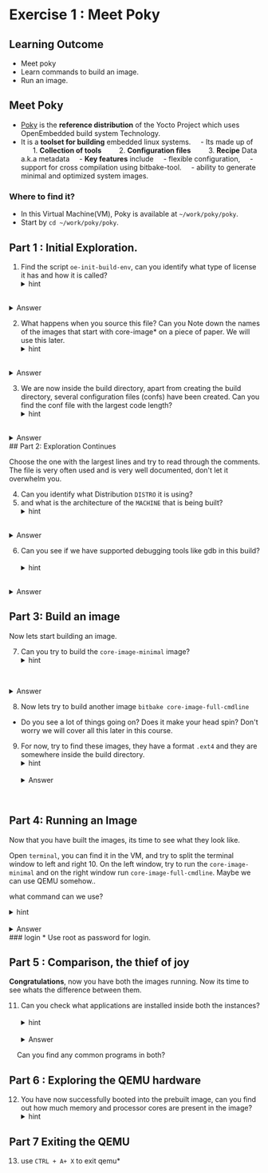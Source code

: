 # Exercise 1 : Meet Poky 

## Learning Outcome 

- Meet poky
-  Learn commands to build an image.
-  Run an image.
## Meet Poky

- [Poky](https://docs.yoctoproject.org/overview-manual/yp-intro.html#reference-distribution-poky) is the **reference distribution** of the Yocto Project which uses OpenEmbedded build system Technology.
- It is a **toolset for building** embedded linux systems.
    - Its made up of
        1.  **Collection of tools**
        2.  **Configuration files**
        3.  **Recipe** Data a.k.a metadata
    -  **Key features** include
	    - flexible configuration,
	    - support for cross compilation using bitbake-tool.
	    - ability to generate minimal and optimized system images.
### Where to find it?
- In this Virtual Machine(VM), Poky is available at `~/work/poky/poky`.
- Start by `cd ~/work/poky/poky`.
  
## Part 1 : Initial Exploration.
1. Find the script `oe-init-build-env`, can you identify what type of license it has and how it is called?
   <details>
   <summary>hint</summary>
    Just try to read the first few lines of this script. It's a complex script, don't let it bother you. 
</details>
   <details>
   <summary>Answer</summary>
   This script is to be called `./oe-init-build-env builddir` and the license is `GPL-2.0`
   </details>

2. What happens when you source this file? Can you Note down the names of the images that start with core-image* on a piece of paper. We will use this later.
   <details>
   <summary>hint</summary>
    Try sourcing without giving a builddir and also pay special attention to the names  core-image-* 
</details>
   <details>
   <summary>Answer</summary>
 - Sourcing the script creates a build directory and changes the current directory to build directory.
 - we also see the images : core-image-minimal, core-image-full-cmdline, core-image-weston and so on when we source the script.
   </details>

3. We are now inside the build directory, apart from creating the build directory, several configuration files (confs) have been created. Can you find the conf file with the largest code length?
   <details>
   <summary>hint</summary>
    - You can use `find . -name "*.conf"` to find all the conf files inside a specific directory
    - Use `wc` to find word count for the files
    - **Pro tip**: use `xargs` if possible to combine find and wc.
</details>
   <details>
   <summary>Answer</summary>
    `local.conf` is the file
   </details>
## Part 2: Exploration Continues

 Choose the one with the largest lines and try to read through the comments. The file is very often used and is very well documented, don't let it overwhelm you.

4. Can you identify what Distribution `DISTRO`  it is using? 
5. and what is the architecture of  the `MACHINE`  that is being built?
   <details>
   <summary>hint</summary>
    - Check the DISTRO Variable and see what it is set for distribution
    - Look at the `MACHINE` variable maybe there is a clue to what architecture we are building.
</details>
   <details>
   <summary>Answer</summary>
    - Distribution can be found from the `DISTRO` variable which is set to "poky"
    - The architecture being built can be found from the `MACHINE` variable which is set to `qemux86-64`
   </details>

6. Can you see if we have supported debugging tools like gdb  in this build?
   <details>
   <summary>hint</summary>
    - Reading the comments above EXTRA_IMAGE_FEATURES could give you an idea.
</details>
   <details>
   <summary>Answer</summary>
  - Debugging tools are not enabled. `tools-debug` add support for gdb and other debugging tools.
   </details>

## Part 3: Build an image 
Now lets start building an image. 

7. Can you try to build the `core-image-minimal` image?
   <details>
   <summary>hint</summary>
    -**Bitbake** our build system, can build an image just like this `bitbake  Image_name`. 
   </details>
   <details>
   <summary>Answer</summary>
  - `bitbake core-image-minimal`
   </details>
   
8. Now lets try to build another image 
`bitbake core-image-full-cmdline`

- Do you see a lot of things going on? Does it make your head spin? Don't  worry we will cover all this later in this course. 

9. For now, try to find these images, they have a format `.ext4` and they are somewhere inside the build directory.
   <details>
    <summary>hint</summary>
    You can use `find . -name "core-image*.ext4"` to find the file, from which you can infer the directory.
    </details>
   <details>
   <summary>Answer</summary>
  - You can find the output images here `/home/yocto/work/poky/poky/build/tmp/deploy/images/qemux86-64`
   </details>
   
## Part 4: Running an Image
Now that you have built the images, its time to see what they look like.

 Open `terminal`, you can find it in the VM, and try to split the terminal window to left and right 
10. On the left window, try to run the `core-image-minimal` and on the right window run `core-image-full-cmdline`. Maybe we can use QEMU somehow..
   
what command can we use?
   <details>
    <summary>hint</summary>
 At its simplest form you can use qemu by `runqemu image_name`
    </details>
   <details>
   <summary>Answer</summary>
  -  Use `runqemu core-image-minimal`  on the left
  -  Use `runqemu core-image-full-cmdline` on the right
   </details>
### login
* Use root as password for login.

## Part 5 : Comparison, the thief of joy
**Congratulations**, now you have both the images running. Now its time to see whats the difference between them.

11. Can you check what applications are installed inside both the instances?
   <details>
    <summary>hint</summary>
    You can check the installed applications under `bin` directory
    </details>
   <details>
   <summary>Answer</summary>
  - `ls /usr/bin`
   </details>
   
 Can you find any  common programs in both?

## Part 6 : Exploring the QEMU hardware 
  
12. You have now successfully booted into the prebuilt image, can you find out how much memory and processor cores are present in the image?
    <details>
    <summary>hint</summary>
    - Use the command `free` to find the memory
    - Use the command `nproc` to find the processors
    </details>

## Part 7 Exiting the QEMU
13. use `CTRL + A+ X` to exit qemu*